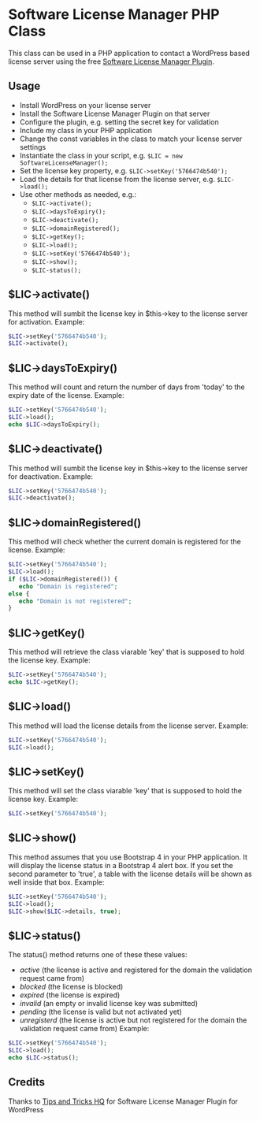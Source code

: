# Software License Manager PHP Class #
This class can be used in a PHP application to contact a WordPress based license server using the free [Software License Manager Plugin](https://wordpress.org/plugins/software-license-manager/).
## Usage ##
- Install WordPress on your license server
- Install the Software License Manager Plugin on that server
- Configure the plugin, e.g. setting the secret key for validation
- Include my class in your PHP application
- Change the const variables in the class to match your license server settings
- Instantiate the class in your script, e.g. `$LIC = new SoftwareLicenseManager();`
- Set the license key property, e.g. `$LIC->setKey('5766474b540');`
- Load the details for that license from the license server, e.g. `$LIC->load();`
- Use other methods as needed, e.g.:
  - `$LIC->activate();`
  - `$LIC->daysToExpiry();`
  - `$LIC->deactivate();`
  - `$LIC->domainRegistered();`
  - `$LIC->getKey();`
  - `$LIC->load();`
  - `$LIC->setKey('5766474b540');`
  - `$LIC->show();`
  - `$LIC-status();`
## $LIC->activate() ##
This method will sumbit the license key in $this->key to the license server for activation. Example:
```php
$LIC->setKey('5766474b540');
$LIC->activate();
```
## $LIC->daysToExpiry() ##
This method will count and return the number of days from 'today' to the expiry date of the license. Example:
```php
$LIC->setKey('5766474b540');
$LIC->load();
echo $LIC->daysToExpiry();
```
## $LIC->deactivate() ##
This method will sumbit the license key in $this->key to the license server for deactivation. Example:
```php
$LIC->setKey('5766474b540');
$LIC->deactivate();
```
## $LIC->domainRegistered() ##
This method will check whether the current domain is registered for the license. Example:
```php
$LIC->setKey('5766474b540');
$LIC->load();
if ($LIC->domainRegistered()) {
   echo "Domain is registered";
else {   
   echo "Domain is not registered";
}
```
## $LIC->getKey() ##
This method will retrieve the class viarable 'key' that is supposed to hold the license key. Example:
```php
$LIC->setKey('5766474b540');
echo $LIC->getKey();
```
## $LIC->load() ##
This method will load the license details from the license server. Example:
```php
$LIC->setKey('5766474b540');
$LIC->load();
```
## $LIC->setKey() ##
This method will set the class viarable 'key' that is supposed to hold the license key. Example:
```php
$LIC->setKey('5766474b540');
```
## $LIC->show() ##
This method assumes that you use Bootstrap 4 in your PHP application. It will display the license status in a Bootstrap 4 alert box.
If you set the second parameter to 'true', a table with the license details will be shown as well inside that box.
Example:
```php
$LIC->setKey('5766474b540');
$LIC->load();
$LIC->show($LIC->details, true);
```
## $LIC->status() ##
The status() method returns one of these these values:
- _active_ (the license is active and registered for the domain the validation request came from)
- _blocked_ (the license is blocked)
- _expired_ (the license is expired)
- _invalid_ (an empty or invalid license key was submitted)
- _pending_ (the license is valid but not activated yet)
- _unregisterd_ (the license is active but not registered for the domain the validation request came from)
Example:
```php
$LIC->setKey('5766474b540');
$LIC->load();
echo $LIC->status();
```
## Credits ##
Thanks to [Tips and Tricks HQ](https://www.tipsandtricks-hq.com/software-license-manager-plugin-for-wordpress) for Software License Manager Plugin for WordPress

